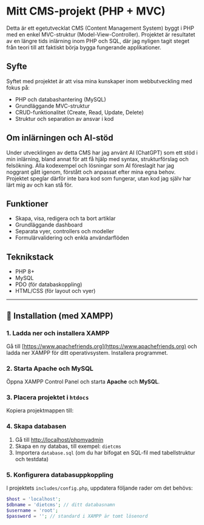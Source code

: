 # Mitt CMS-projekt (PHP + MVC)

Detta är ett egetutvecklat CMS (Content Management System) byggt i PHP med en enkel MVC-struktur (Model-View-Controller). Projektet är resultatet av en längre tids inlärning inom PHP och SQL, där jag nyligen tagit steget från teori till att faktiskt börja bygga fungerande applikationer.

## Syfte

Syftet med projektet är att visa mina kunskaper inom webbutveckling med fokus på:

- PHP och databashantering (MySQL)
- Grundläggande MVC-struktur
- CRUD-funktionalitet (Create, Read, Update, Delete)
- Struktur och separation av ansvar i kod

## Om inlärningen och AI-stöd

Under utvecklingen av detta CMS har jag använt AI (ChatGPT) som ett stöd i min inlärning, bland annat för att få hjälp med syntax, strukturförslag och felsökning. Alla kodexempel och lösningar som AI föreslagit har jag noggrant gått igenom, förstått och anpassat efter mina egna behov. Projektet speglar därför inte bara kod som fungerar, utan kod jag själv har lärt mig av och kan stå för.

## Funktioner

- Skapa, visa, redigera och ta bort artiklar
- Grundläggande dashboard
- Separata vyer, controllers och modeller
- Formulärvalidering och enkla användarflöden

## Teknikstack

- PHP 8+
- MySQL
- PDO (för databaskoppling)
- HTML/CSS (för layout och vyer)

---

## 🔧 Installation (med XAMPP)

### 1. Ladda ner och installera XAMPP

Gå till [https://www.apachefriends.org](https://www.apachefriends.org) och ladda ner XAMPP för ditt operativsystem. Installera programmet.

### 2. Starta Apache och MySQL

Öppna XAMPP Control Panel och starta **Apache** och **MySQL**.

### 3. Placera projektet i `htdocs`

Kopiera projektmappen till:

### 4. Skapa databasen

1. Gå till [http://localhost/phpmyadmin](http://localhost/phpmyadmin)
2. Skapa en ny databas, till exempel: `dietcms`
3. Importera `database.sql` (om du har bifogat en SQL-fil med tabellstruktur och testdata)

### 5. Konfigurera databasuppkoppling

I projektets `includes/config.php`, uppdatera följande rader om det behövs:

```php
$host = 'localhost';
$dbname = 'dietcms'; // ditt databasnamn
$username = 'root';
$password = ''; // standard i XAMPP är tomt lösenord
